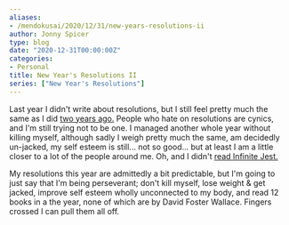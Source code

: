 ```yaml
---
aliases:
- /mendokusai/2020/12/31/new-years-resolutions-ii
author: Jonny Spicer
type: blog
date: "2020-12-31T00:00:00Z"
categories:
- Personal
title: New Year's Resolutions II
series: ["New Year's Resolutions"]
---
```

Last year I didn't write about resolutions, but I still feel pretty much the same as I did [two years ago.](/blog/new-years-resolutions) People who
hate on resolutions are cynics, and I'm still trying not to be one. I managed another whole year without killing myself, although sadly I weigh pretty much the same, am decidedly
un-jacked, my self esteem is still... not so good... but at least I am a little closer to a lot of the people around me. Oh, and I didn't [read Infinite Jest.](/blog/can-jonny-actually-read-challenge-2.0)

My resolutions this year are admittedly a bit predictable, but I'm going to just say that I'm being perseverant; don't kill myself, lose weight & get jacked, improve self esteem
wholly unconnected to my body, and read 12 books in a the year, none of which are by David Foster Wallace. Fingers crossed I can pull them all off.

